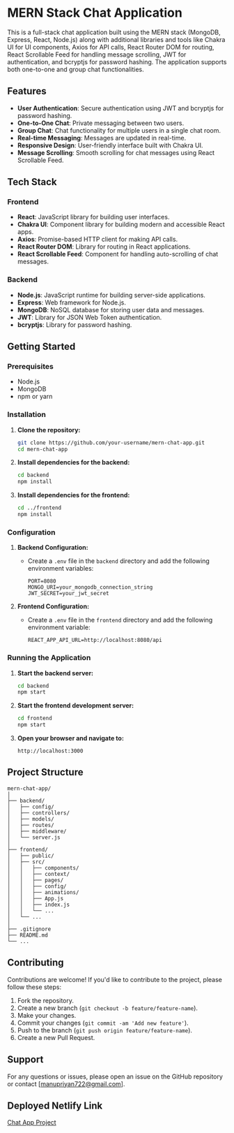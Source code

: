 # MERN Stack Chat Application

This is a full-stack chat application built using the MERN stack (MongoDB, Express, React, Node.js) along with additional libraries and tools like Chakra UI for UI components, Axios for API calls, React Router DOM for routing, React Scrollable Feed for handling message scrolling, JWT for authentication, and bcryptjs for password hashing. The application supports both one-to-one and group chat functionalities.

## Features

- **User Authentication**: Secure authentication using JWT and bcryptjs for password hashing.
- **One-to-One Chat**: Private messaging between two users.
- **Group Chat**: Chat functionality for multiple users in a single chat room.
- **Real-time Messaging**: Messages are updated in real-time.
- **Responsive Design**: User-friendly interface built with Chakra UI.
- **Message Scrolling**: Smooth scrolling for chat messages using React Scrollable Feed.

## Tech Stack

### Frontend

- **React**: JavaScript library for building user interfaces.
- **Chakra UI**: Component library for building modern and accessible React apps.
- **Axios**: Promise-based HTTP client for making API calls.
- **React Router DOM**: Library for routing in React applications.
- **React Scrollable Feed**: Component for handling auto-scrolling of chat messages.

### Backend

- **Node.js**: JavaScript runtime for building server-side applications.
- **Express**: Web framework for Node.js.
- **MongoDB**: NoSQL database for storing user data and messages.
- **JWT**: Library for JSON Web Token authentication.
- **bcryptjs**: Library for password hashing.

## Getting Started

### Prerequisites

- Node.js
- MongoDB
- npm or yarn

### Installation

1. **Clone the repository:**

   ```bash
   git clone https://github.com/your-username/mern-chat-app.git
   cd mern-chat-app
   ```

2. **Install dependencies for the backend:**

   ```bash
   cd backend
   npm install
   ```

3. **Install dependencies for the frontend:**
   ```bash
   cd ../frontend
   npm install
   ```

### Configuration

1. **Backend Configuration:**

   - Create a `.env` file in the `backend` directory and add the following environment variables:
     ```env
     PORT=8080
     MONGO_URI=your_mongodb_connection_string
     JWT_SECRET=your_jwt_secret
     ```

2. **Frontend Configuration:**
   - Create a `.env` file in the `frontend` directory and add the following environment variable:
     ```env
     REACT_APP_API_URL=http://localhost:8080/api
     ```

### Running the Application

1. **Start the backend server:**

   ```bash
   cd backend
   npm start
   ```

2. **Start the frontend development server:**

   ```bash
   cd frontend
   npm start
   ```

3. **Open your browser and navigate to:**
   ```
   http://localhost:3000
   ```

## Project Structure

```plaintext
mern-chat-app/
│
├── backend/
│   ├── config/
│   ├── controllers/
│   ├── models/
│   ├── routes/
│   ├── middleware/
│   └── server.js
│
├── frontend/
│   ├── public/
│   ├── src/
│   │   ├── components/
│   │   ├── context/
│   │   ├── pages/
│   │   ├── config/
│   │   ├── animations/
│   │   ├── App.js
│   │   ├── index.js
│   │   └── ...
│   └── ...
│
├── .gitignore
├── README.md
└── ...
```

## Contributing

Contributions are welcome! If you'd like to contribute to the project, please follow these steps:

1. Fork the repository.
2. Create a new branch (`git checkout -b feature/feature-name`).
3. Make your changes.
4. Commit your changes (`git commit -am 'Add new feature'`).
5. Push to the branch (`git push origin feature/feature-name`).
6. Create a new Pull Request.

## Support

For any questions or issues, please open an issue on the GitHub repository or contact [manupriyan722@gmail.com].

## Deployed Netlify Link

[Chat App Project](https://chat-app-mern-hq5g.onrender.com)

